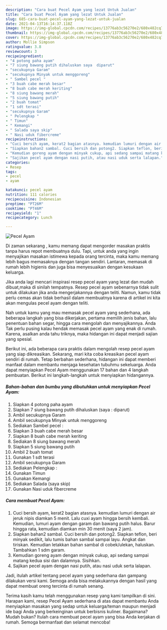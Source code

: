 ```yaml
---
description: "Cara buat Pecel Ayam yang lezat Untuk Jualan"
title: "Cara buat Pecel Ayam yang lezat Untuk Jualan"
slug: 685-cara-buat-pecel-ayam-yang-lezat-untuk-jualan
date: 2021-04-13T16:14:37.118Z
image: https://img-global.cpcdn.com/recipes/13776ab3c56270e2/680x482cq70/pecel-ayam-foto-resep-utama.jpg
thumbnail: https://img-global.cpcdn.com/recipes/13776ab3c56270e2/680x482cq70/pecel-ayam-foto-resep-utama.jpg
cover: https://img-global.cpcdn.com/recipes/13776ab3c56270e2/680x482cq70/pecel-ayam-foto-resep-utama.jpg
author: Mollie Simpson
ratingvalue: 3.8
reviewcount: 3
recipeingredient:
- "4 potong paha ayam"
- "7 siung bawang putih dihaluskan saya  diparut"
- "secukupnya Garam"
- "secukupnya Minyak untuk menggoreng"
- " Sambel pecel "
- "3 buah cabe merah besar"
- "8 buah cabe merah keriting"
- "8 siung bawang merah"
- "5 siung bawang putih"
- "2 buah tomat"
- "1 sdt terasi"
- "secukupnya Garam"
- " Pelengkap "
- " Timun"
- " Kemangi"
- " Salada saya skip"
- " Nasi uduk fibercreme"
recipeinstructions:
- "Cuci bersih ayam, kerat2 bagian atasnya. kemudian lumuri dengan air jeruk nipis diamkan 5 menit. Lalu cuxi ayam hingga bersih kembali. Kemudian, lumuri ayam dengan garam dan bawang putih halus. Barur hingga rata, kemudian diamkan min 30 menit (saya 2 jam)."
- "Siapkan bahan2 sambal. Cuci bersih dan potong2. Siapkan teflon, beri minyak sedikit, lalu tumis bahan sambal sampai layu. Angkat dan tiriskan. Kemudian letakkan bahan sambal di cobek/ulekan, haluskan. Tambahkan 1 sdm garam."
- "Kemudian goreng ayam dengan minyak cukup, api sedang sampai matang kedua sisi dan dalamnya. Sisihkan."
- "Sajikan pecel ayam dengan nasi putih, atau nasi uduk serta lalapan."
categories:
- Resep
tags:
- pecel
- ayam

katakunci: pecel ayam 
nutrition: 111 calories
recipecuisine: Indonesian
preptime: "PT26M"
cooktime: "PT46M"
recipeyield: "1"
recipecategory: Lunch

---
```



![Pecel Ayam](https://img-global.cpcdn.com/recipes/13776ab3c56270e2/680x482cq70/pecel-ayam-foto-resep-utama.jpg)

Di zaman  sekarang , kamu memang dapat mengorder masakan praktis tanpa harus repot membuatnya dulu. Tapi, untuk anda yang ingin menyajikan masakan istimewa kepada orang tercinta, maka kamu memang lebih bagus memasaknya dengan tangan sendiri. Lantaran, memasak di rumah lebih higienis dan juga bisa menyesuaikan dengan kesukaan keluarga.

Jika anda lagi mencari inspirasi resep pecel ayam yang lezat dan mudah dibuat,maka di sinilah tempatnya. Resep pecel ayam  sebenarnya tidak sulit untuk dilakukan jika anda mengerjakannya dengan teliti. Namun, kamu tidak perlu cemas akan tidak berhasil dalam membuatnya 
karena di artikel ini kita akan mengulas pecel ayam dengan teliti.  



Nah untuk kamu yang mau memasak pecel ayam yang sederhana, ada beberapa langkah yang bisa dikerjakan, pertama memilih jenis bahan, lalu penentuan bahan segar, hingga cara mengolah dan menyajikannya. Anda Tak perlu pusing kalau hendak memasak pecel ayam yang enak di rumah. Karena, asalkan anda  tahu triknya, maka hidangan ini dapat menjadi sajian yang spesial.

Berikut ini, ada beberapa cara praktis  dalam mengolah resep pecel ayam yang siap dikreasikan. Sekarang, mari kita coba kreasikan pecel ayam sendiri di rumah. Tetap berbahan sederhana, hidangan ini dapat memberi manfaat dalam membantu menjaga kesehatan tubuhmu sekeluarga. Anda dapat menyiapkan Pecel Ayam menggunakan 17 bahan dan 4 langkah pembuatan. Berikut ini langkah-langkah untuk menyiapkan hidangannya.

<!--inarticleads1-->

##### Bahan-bahan dan bumbu yang dibutuhkan untuk menyiapkan Pecel Ayam:

1. Siapkan 4 potong paha ayam
1. Siapkan 7 siung bawang putih dihaluskan (saya : diparut)
1. Ambil secukupnya Garam
1. Ambil secukupnya Minyak untuk menggoreng
1. Sediakan  Sambel pecel :
1. Siapkan 3 buah cabe merah besar
1. Siapkan 8 buah cabe merah keriting
1. Sediakan 8 siung bawang merah
1. Siapkan 5 siung bawang putih
1. Ambil 2 buah tomat
1. Gunakan 1 sdt terasi
1. Ambil secukupnya Garam
1. Sediakan  Pelengkap :
1. Gunakan  Timun
1. Gunakan  Kemangi
1. Sediakan  Salada (saya skip)
1. Gunakan  Nasi uduk fibercreme




<!--inarticleads2-->

##### Cara membuat Pecel Ayam:

1. Cuci bersih ayam, kerat2 bagian atasnya. kemudian lumuri dengan air jeruk nipis diamkan 5 menit. Lalu cuxi ayam hingga bersih kembali. Kemudian, lumuri ayam dengan garam dan bawang putih halus. Barur hingga rata, kemudian diamkan min 30 menit (saya 2 jam).
1. Siapkan bahan2 sambal. Cuci bersih dan potong2. Siapkan teflon, beri minyak sedikit, lalu tumis bahan sambal sampai layu. Angkat dan tiriskan. Kemudian letakkan bahan sambal di cobek/ulekan, haluskan. Tambahkan 1 sdm garam.
1. Kemudian goreng ayam dengan minyak cukup, api sedang sampai matang kedua sisi dan dalamnya. Sisihkan.
1. Sajikan pecel ayam dengan nasi putih, atau nasi uduk serta lalapan.




Jadi, itulah artikel tentang  pecel ayam  yang sederhana dan gampang dilakukan versi kami. Semoga anda bisa melakukannya dengan hasil yang dapat membuat oreng tercinta di rumah senang. 

Terima kasih kamu telah menggunakan resep yang kami tampilkan di sini. Harapan kami, resep  Pecel Ayam sederhana di atas dapat membantu Anda menyiapkan masakan yang sedap untuk keluarga/teman maupun menjadi ide bagi Anda yang berkeinginan untuk berbisnis kuliner. Bagaimana? Mudah bukan? Itulah cara membuat pecel ayam yang bisa Anda kerjakan di rumah. Semoga bermanfaat dan selamat mencoba!

